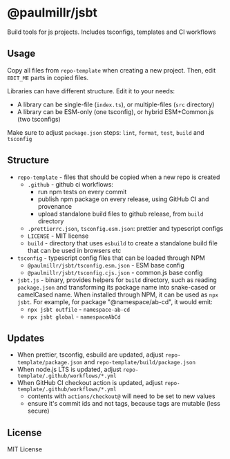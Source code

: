 # @paulmillr/jsbt

Build tools for js projects. Includes tsconfigs, templates and CI workflows

## Usage

Copy all files from `repo-template` when creating a new project.
Then, edit `EDIT_ME` parts in copied files.

Libraries can have different structure. Edit it to your needs:

- A library can be single-file (`index.ts`), or multiple-files (`src` directory)
- A library can be ESM-only (one tsconfig), or hybrid ESM+Common.js (two tsconfigs)

Make sure to adjust `package.json` steps: `lint`, `format`, `test`, `build` and `tsconfig`

## Structure

- `repo-template` - files that should be copied when a new repo is created
    - `.github` - github ci workflows:
        - run npm tests on every commit
        - publish npm package on every release, using GitHub CI and provenance
        - upload standalone build files to github release, from `build` directory
    - `.prettierrc.json`, `tsconfig.esm.json`: prettier and typescript configs
    - `LICENSE` - MIT license
    - `build` - directory that uses `esbuild` to create a standalone build file
      that can be used in browsers etc
- `tsconfig` - typescript config files that can be loaded through NPM
    - `@paulmillr/jsbt/tsconfig.esm.json` - ESM base config
    - `@paulmillr/jsbt/tsconfig.cjs.json` - common.js base config
- `jsbt.js` - binary, provides helpers for `build` directory,
  such as reading `package.json` and transforming its package name into snake-cased or
  camelCased name. When installed through NPM, it can be used as `npx jsbt`. For example, for package
  "@namespace/ab-cd", it would emit:
    - `npx jsbt outfile` - `namespace-ab-cd`
    - `npx jsbt global` - `namespaceAbCd`

## Updates

- When prettier, tsconfig, esbuild are updated, adjust
  `repo-template/package.json` and `repo-template/build/package.json`
- When node.js LTS is updated, adjust `repo-template/.github/workflows/*.yml`
- When GitHub CI checkout action is updated, adjust `repo-template/.github/workflows/*.yml`
    - contents with `actions/checkout@` will need to be set to new values
    - ensure it's commit ids and not tags, because tags are mutable (less secure)

## License

MIT License
